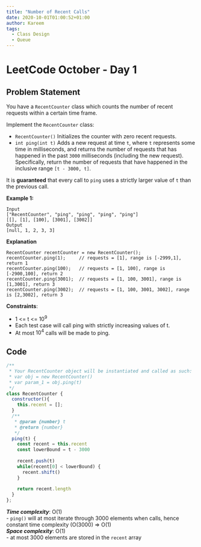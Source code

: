 ```yaml
---
title: "Number of Recent Calls"
date: 2020-10-01T01:00:52+01:00
author: Kareem
tags:
  - Class Design
  - Queue
---
```


<!-- LeetCode month and day here -->
# LeetCode October - Day 1

## Problem Statement


You have a `RecentCounter` class which counts the number of recent requests within a certain time frame.

Implement the `RecentCounter` class:

- `RecentCounter()` Initializes the counter with zero recent requests.
- `int ping(int t)` Adds a new request at time `t`, where `t` represents some time in milliseconds, and returns the number of requests that has happened in the past `3000` milliseconds (including the new request). Specifically, return the number of requests that have happened in the inclusive range `[t - 3000, t]`.

It is **guaranteed** that every call to `ping` uses a strictly larger value of `t` than the previous call.

**Example 1:**
```
Input
["RecentCounter", "ping", "ping", "ping", "ping"]
[[], [1], [100], [3001], [3002]]
Output
[null, 1, 2, 3, 3]
```
**Explanation**
```
RecentCounter recentCounter = new RecentCounter();
recentCounter.ping(1);     // requests = [1], range is [-2999,1], return 1
recentCounter.ping(100);   // requests = [1, 100], range is [-2900,100], return 2
recentCounter.ping(3001);  // requests = [1, 100, 3001], range is [1,3001], return 3
recentCounter.ping(3002);  // requests = [1, 100, 3001, 3002], range is [2,3002], return 3
```

**Constraints**:

- 1 <= t <= $10^9$
- Each test case will call ping with strictly increasing values of t.
- At most $10^4$ calls will be made to ping.

## Code

```js
/** 
 * Your RecentCounter object will be instantiated and called as such:
 * var obj = new RecentCounter()
 * var param_1 = obj.ping(t)
 */
class RecentCounter {
  constructor(){
    this.recent = [];
  }
  /** 
   * @param {number} t
   * @return {number}
   */
  ping(t) {
    const recent = this.recent
    const lowerBound = t - 3000
    
    recent.push(t)
    while(recent[0] < lowerBound) {
      recent.shift()
    }
    
    return recent.length
  }
};
```

**_Time complexity_**: O(1)\
\- `ping()` will at most iterate through 3000 elements when calls, hence constant time complexity (O(3000) => O(1)\
**_Space complexity_**: O(1)\
\- at most 3000 elements are stored in the `recent` array